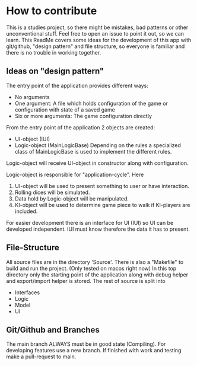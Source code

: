 # How to contribute
This is a studies project, so there might be mistakes, bad patterns or other unconventional stuff.
Feel free to open an issue to point it out, so we can learn.
This ReadMe covers some ideas for the development of this app with git/github, "design pattern" and file structure, so everyone is familiar and there is no trouble in working together.

## Ideas on "design pattern"
The entry point of the application provides different ways:
- No arguments
- One argument: A file which holds configuration of the game or configuration with state of a saved game
- Six or more arguments: The game configuration directly

From the entry point of the application 2 objects are created:
- UI-object (IUI)
- Logic-object (MainLogicBase) Depending on the rules a specialized class of MainLogicBase is used to implement the different rules.

Logic-object will receive UI-object in constructor along with configuration.

Logic-object is responsible for "application-cycle". Here
1. UI-object will be used to present something to user or have interaction.
2. Rolling dices will be simulated.
3. Data hold by Logic-object will be manipulated.
5. KI-object will be used to determine game piece to walk if KI-players are included.

For easier development there is an interface for UI (IUI) so UI can be developed independent. IUI must know therefore the data it has to present.

## File-Structure
All source files are in the directory 'Source'.
There is also a "Makefile" to build and run the project. (Only tested on macos right now)
In this top directory only the starting point of the application along with debug helper and export/import helper is stored.
The rest of source is split into
- Interfaces
- Logic
- Model
- UI

## Git/Github and Branches
The main branch ALWAYS must be in good state (Compiling). 
For developing features use a new branch. If finished with work and testing make a pull-request to main.